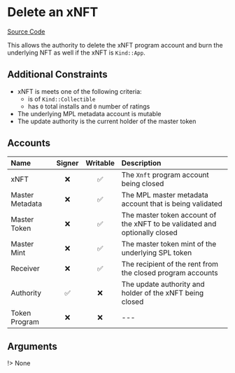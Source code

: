 # Delete an xNFT

[Source Code](https://github.com/coral-xyz/xnft/blob/master/programs/xnft/src/instructions/delete_xnft.rs)

This allows the authority to delete the xNFT program account and burn the underlying NFT as well if the xNFT is `Kind::App`.

## Additional Constraints

- xNFT is meets one of the following criteria:
  - is of `Kind::Collectible`
  - has `0` total installs and `0` number of ratings
- The underlying MPL metadata account is mutable
- The update authority is the current holder of the master token

## Accounts

| Name            | Signer | Writable | Description                                                                |
| :-------------- | :----: | :------: | :------------------------------------------------------------------------- |
| xNFT            |   ❌   |    ✅    | The `Xnft` program account being closed                                    |
| Master Metadata |   ❌   |    ✅    | The MPL master metadata account that is being validated                    |
| Master Token    |   ❌   |    ✅    | The master token account of the xNFT to be validated and optionally closed |
| Master Mint     |   ❌   |    ✅    | The master token mint of the underlying SPL token                          |
| Receiver        |   ❌   |    ✅    | The recipient of the rent from the closed program accounts                 |
| Authority       |   ✅   |    ❌    | The update authority and holder of the xNFT being closed                   |
| Token Program   |   ❌   |    ❌    | ---                                                                        |

## Arguments

!> None
